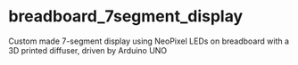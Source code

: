 # breadboard_7segment_display
Custom made 7-segment display using NeoPixel LEDs on breadboard with a 3D printed diffuser, driven by Arduino UNO
